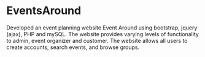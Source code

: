 # EventsAround
Developed an event planning website Event Around using bootstrap, jquery (ajax), PHP and mySQL. The website provides varying levels of functionality to admin, event organizer and customer. The website allows all users to create accounts, search events, and browse groups. 
